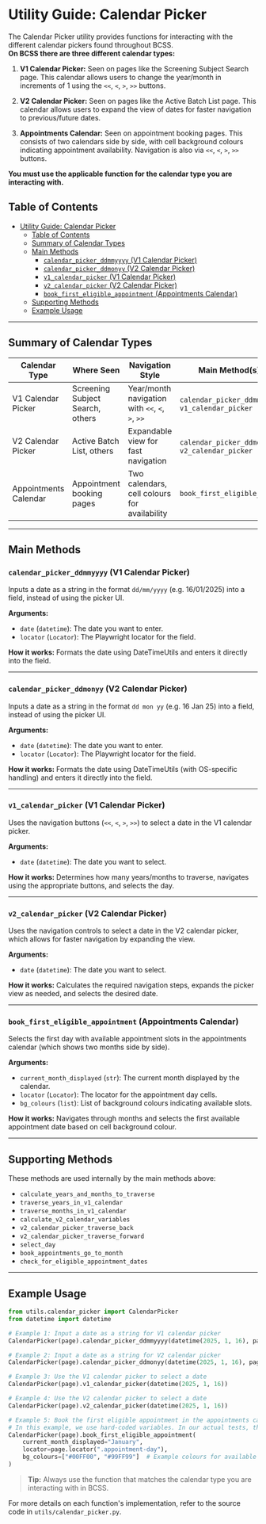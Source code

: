 # Utility Guide: Calendar Picker

The Calendar Picker utility provides functions for interacting with the different calendar pickers found throughout BCSS.<br>
**On BCSS there are three different calendar types:**

1. **V1 Calendar Picker:**
   Seen on pages like the Screening Subject Search page. This calendar allows users to change the year/month in increments of 1 using the `<<`, `<`, `>`, `>>` buttons.

2. **V2 Calendar Picker:**
   Seen on pages like the Active Batch List page. This calendar allows users to expand the view of dates for faster navigation to previous/future dates.

3. **Appointments Calendar:**
   Seen on appointment booking pages. This consists of two calendars side by side, with cell background colours indicating appointment availability. Navigation is also via `<<`, `<`, `>`, `>>` buttons.

**You must use the applicable function for the calendar type you are interacting with.**

## Table of Contents

- [Utility Guide: Calendar Picker](#utility-guide-calendar-picker)
  - [Table of Contents](#table-of-contents)
  - [Summary of Calendar Types](#summary-of-calendar-types)
  - [Main Methods](#main-methods)
    - [`calendar_picker_ddmmyyyy` (V1 Calendar Picker)](#calendar_picker_ddmmyyyy-v1-calendar-picker)
    - [`calendar_picker_ddmonyy` (V2 Calendar Picker)](#calendar_picker_ddmonyy-v2-calendar-picker)
    - [`v1_calendar_picker` (V1 Calendar Picker)](#v1_calendar_picker-v1-calendar-picker)
    - [`v2_calendar_picker` (V2 Calendar Picker)](#v2_calendar_picker-v2-calendar-picker)
    - [`book_first_eligible_appointment` (Appointments Calendar)](#book_first_eligible_appointment-appointments-calendar)
  - [Supporting Methods](#supporting-methods)
  - [Example Usage](#example-usage)

---

## Summary of Calendar Types

| Calendar Type           | Where Seen                        | Navigation Style                                  | Main Method(s) to Use                |
|------------------------ |-----------------------------------|---------------------------------------------------|--------------------------------------|
| V1 Calendar Picker      | Screening Subject Search, others  | Year/month navigation with `<<`, `<`, `>`, `>>`   | `calendar_picker_ddmmyyyy`, `v1_calendar_picker` |
| V2 Calendar Picker      | Active Batch List, others         | Expandable view for fast navigation               | `calendar_picker_ddmonyy`, `v2_calendar_picker`  |
| Appointments Calendar   | Appointment booking pages         | Two calendars, cell colours for availability      | `book_first_eligible_appointment`    |

---

## Main Methods

### `calendar_picker_ddmmyyyy` (V1 Calendar Picker)

Inputs a date as a string in the format `dd/mm/yyyy` (e.g. 16/01/2025) into a field, instead of using the picker UI.

**Arguments:**

- `date` (`datetime`): The date you want to enter.
- `locator` (`Locator`): The Playwright locator for the field.

**How it works:**
Formats the date using DateTimeUtils and enters it directly into the field.

---

### `calendar_picker_ddmonyy` (V2 Calendar Picker)

Inputs a date as a string in the format `dd mon yy` (e.g. 16 Jan 25) into a field, instead of using the picker UI.

**Arguments:**

- `date` (`datetime`): The date you want to enter.
- `locator` (`Locator`): The Playwright locator for the field.

**How it works:**
Formats the date using DateTimeUtils (with OS-specific handling) and enters it directly into the field.

---

### `v1_calendar_picker` (V1 Calendar Picker)

Uses the navigation buttons (`<<`, `<`, `>`, `>>`) to select a date in the V1 calendar picker.

**Arguments:**

- `date` (`datetime`): The date you want to select.

**How it works:**
Determines how many years/months to traverse, navigates using the appropriate buttons, and selects the day.

---

### `v2_calendar_picker` (V2 Calendar Picker)

Uses the navigation controls to select a date in the V2 calendar picker, which allows for faster navigation by expanding the view.

**Arguments:**

- `date` (`datetime`): The date you want to select.

**How it works:**
Calculates the required navigation steps, expands the picker view as needed, and selects the desired date.

---

### `book_first_eligible_appointment` (Appointments Calendar)

Selects the first day with available appointment slots in the appointments calendar (which shows two months side by side).

**Arguments:**

- `current_month_displayed` (`str`): The current month displayed by the calendar.
- `locator` (`Locator`): The locator for the appointment day cells.
- `bg_colours` (`list`): List of background colours indicating available slots.

**How it works:**
Navigates through months and selects the first available appointment date based on cell background colour.

---

## Supporting Methods

These methods are used internally by the main methods above:

- `calculate_years_and_months_to_traverse`
- `traverse_years_in_v1_calendar`
- `traverse_months_in_v1_calendar`
- `calculate_v2_calendar_variables`
- `v2_calendar_picker_traverse_back`
- `v2_calendar_picker_traverse_forward`
- `select_day`
- `book_appointments_go_to_month`
- `check_for_eligible_appointment_dates`

---

## Example Usage

```python
from utils.calendar_picker import CalendarPicker
from datetime import datetime

# Example 1: Input a date as a string for V1 calendar picker
CalendarPicker(page).calendar_picker_ddmmyyyy(datetime(2025, 1, 16), page.locator("#date-input"))

# Example 2: Input a date as a string for V2 calendar picker
CalendarPicker(page).calendar_picker_ddmonyy(datetime(2025, 1, 16), page.locator("#date-input"))

# Example 3: Use the V1 calendar picker to select a date
CalendarPicker(page).v1_calendar_picker(datetime(2025, 1, 16))

# Example 4: Use the V2 calendar picker to select a date
CalendarPicker(page).v2_calendar_picker(datetime(2025, 1, 16))

# Example 5: Book the first eligible appointment in the appointments calendar
# In this example, we use hard-coded variables. In our actual tests, these values are obtained from Page Object Models (POMs). See [C4] for a more practical example.
CalendarPicker(page).book_first_eligible_appointment(
    current_month_displayed="January",
    locator=page.locator(".appointment-day"),
    bg_colours=["#00FF00", "#99FF99"]  # Example colours for available slots
)
```

> **Tip:** Always use the function that matches the calendar type you are interacting with in BCSS.

For more details on each function's implementation, refer to the source code in `utils/calendar_picker.py`.

